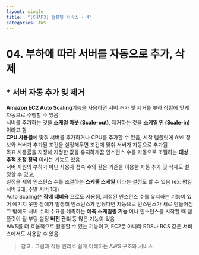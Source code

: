 ```yaml
---
layout: single
title:  "[CHAP3] 컴퓨팅 서비스 - 4"
categories: AWS
---
```


# 04. 부하에 따라 서버를 자동으로 추가, 삭제

## * 서버 자동 추가 및 제거

**Amazon EC2 Auto Scaling**기능을 사용하면 서버 추가 및 제거를 부하 상황에 맞게 자동으로 수행할 수 있음  
서버를 추가하는 것을 **스케일 아웃 (Scale-out)**, 제거하는 것을 **스케일 인 (Scale-in)** 이라고 함  
**CPU 사용률**에 맞춰 서버를 추가하거나 CPU를 추가할 수 있음, 시작 템플릿에 AMI 정보와 서버가 추가될 조건을 설정해두면 조건에 맞춰 서버가 자동으로 추가됨  
목표 사용률을 지정해 지정한 값을 유지하게끔 인스턴스 수를 자동으로 조절하는 **대상 추적 조정 정책** 이라는 기능도 있음  
서버 자원의 부하가 아닌 사용자 접속 수와 같은 기준을 이용한 자동 추가 및 삭제도 설정할 수 있고,  
일정을 세워 인스턴스 수를 조절하는 **스케줄 스케일** 이라는 설정도 할 수 있음 (ex: 평일 서버 3대, 주말 서버 1대)  
Auto Scaling은 **장애 대비용** 으로도 사용됨, 지정된 인스턴스 수를 유지하는 기능이 있어 예기치 못한 장애가 발생해 인스턴스가 멈췄다면 자동으로 인스턴스가 새로 만들어짐  
그 밖에도 서버 수의 수요를 예측하는 **예측 스케일링 기능** 이나 인스턴스를 시작할 때 템플릿이 될 부팅 설정 **버전 관리** 등 많은 기능이 있음  
AWS를 더 효율적으로 활용할 수 있는 기능이고, EC2뿐 아니라 RDS나 RCS 같은 서비스에서도 사용할 수 있음  


> 참고 : 그림과 작동 원리로 쉽게 이해하는 AWS 구조와 서비스